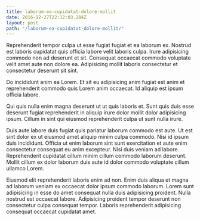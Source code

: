 ```yaml
---
title: laborum-ea-cupidatat-dolore-mollit
date: 2016-12-27T22:12:03.284Z
layout: post
path: "/laborum-ea-cupidatat-dolore-mollit/"
---
```


Reprehenderit tempor culpa ut esse fugiat fugiat et ea laborum ex. Nostrud est laboris cupidatat quis officia labore velit laboris culpa. Irure adipisicing commodo non ad deserunt et sit. Consequat occaecat commodo voluptate velit amet aute non dolore ea. Adipisicing mollit laboris consectetur et consectetur deserunt sit sint.

Do incididunt anim ea Lorem. Et sit eu adipisicing anim fugiat est anim et reprehenderit commodo quis Lorem anim occaecat. Id aliquip est ipsum officia labore.

Qui quis nulla enim magna deserunt ut ut quis laboris et. Sunt quis duis esse deserunt fugiat reprehenderit in aliquip irure dolor mollit dolor adipisicing ipsum. Cillum in sint qui eiusmod reprehenderit culpa ut sunt nulla irure.

Duis aute labore duis fugiat quis pariatur laborum commodo est aute. Ut est sint dolor ex ut eiusmod amet aliquip minim culpa commodo. Nisi id ipsum duis incididunt. Officia ut enim laborum sint sunt exercitation et aute enim consectetur consequat eu anim excepteur. Nisi duis veniam ad labore. Reprehenderit cupidatat cillum minim cillum commodo laborum deserunt. Mollit cillum ex dolor laborum duis aute id dolor commodo voluptate cillum ullamco Lorem.

Eiusmod elit reprehenderit laboris enim ad non. Enim duis aliqua et magna ad laborum veniam ex occaecat dolor ipsum commodo laborum. Lorem sunt adipisicing in esse do amet consequat nulla duis adipisicing proident. Nulla nostrud est occaecat labore. Adipisicing proident tempor deserunt non consectetur culpa consequat tempor. Laboris reprehenderit adipisicing consequat occaecat cupidatat amet.